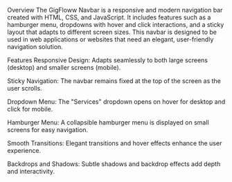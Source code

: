 Overview
The GigFloww Navbar is a responsive and modern navigation bar created with HTML, CSS, and JavaScript. It includes features such as a hamburger menu, dropdowns with hover and click interactions, and a sticky layout that adapts to different screen sizes. This navbar is designed to be used in web applications or websites that need an elegant, user-friendly navigation solution.

Features
Responsive Design: Adapts seamlessly to both large screens (desktop) and smaller screens (mobile).

Sticky Navigation: The navbar remains fixed at the top of the screen as the user scrolls.

Dropdown Menu: The "Services" dropdown opens on hover for desktop and click for mobile.

Hamburger Menu: A collapsible hamburger menu is displayed on small screens for easy navigation.

Smooth Transitions: Elegant transitions and hover effects enhance the user experience.

Backdrops and Shadows: Subtle shadows and backdrop effects add depth and interactivity.

